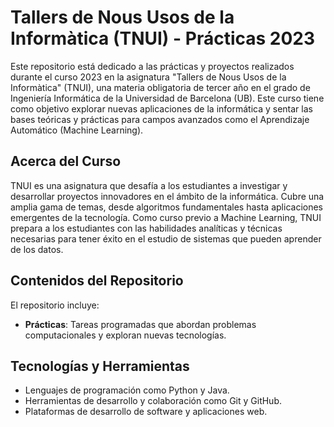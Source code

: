 # Tallers de Nous Usos de la Informàtica (TNUI) - Prácticas 2023

Este repositorio está dedicado a las prácticas y proyectos realizados durante el curso 2023 en la asignatura "Tallers de Nous Usos de la Informàtica" (TNUI), una materia obligatoria de tercer año en el grado de Ingeniería Informática de la Universidad de Barcelona (UB). Este curso tiene como objetivo explorar nuevas aplicaciones de la informática y sentar las bases teóricas y prácticas para campos avanzados como el Aprendizaje Automático (Machine Learning).

## Acerca del Curso

TNUI es una asignatura que desafía a los estudiantes a investigar y desarrollar proyectos innovadores en el ámbito de la informática. Cubre una amplia gama de temas, desde algoritmos fundamentales hasta aplicaciones emergentes de la tecnología. Como curso previo a Machine Learning, TNUI prepara a los estudiantes con las habilidades analíticas y técnicas necesarias para tener éxito en el estudio de sistemas que pueden aprender de los datos.

## Contenidos del Repositorio

El repositorio incluye:

- **Prácticas**: Tareas programadas que abordan problemas computacionales y exploran nuevas tecnologías.

## Tecnologías y Herramientas

- Lenguajes de programación como Python y Java.
- Herramientas de desarrollo y colaboración como Git y GitHub.
- Plataformas de desarrollo de software y aplicaciones web.
